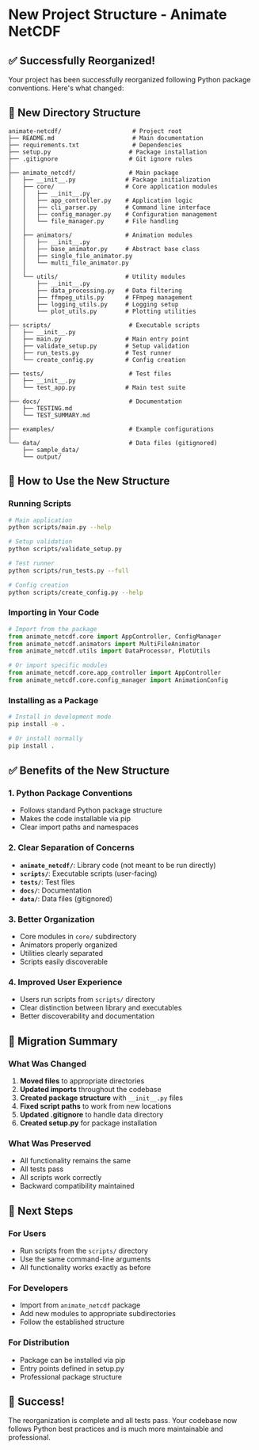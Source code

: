 # New Project Structure - Animate NetCDF

## ✅ **Successfully Reorganized!**

Your project has been successfully reorganized following Python package conventions. Here's what changed:

## 📁 **New Directory Structure**

```
animate-netcdf/                    # Project root
├── README.md                      # Main documentation
├── requirements.txt               # Dependencies
├── setup.py                      # Package installation
├── .gitignore                    # Git ignore rules
│
├── animate_netcdf/               # Main package
│   ├── __init__.py              # Package initialization
│   ├── core/                    # Core application modules
│   │   ├── __init__.py
│   │   ├── app_controller.py    # Application logic
│   │   ├── cli_parser.py        # Command line interface
│   │   ├── config_manager.py    # Configuration management
│   │   └── file_manager.py      # File handling
│   │
│   ├── animators/               # Animation modules
│   │   ├── __init__.py
│   │   ├── base_animator.py     # Abstract base class
│   │   ├── single_file_animator.py
│   │   └── multi_file_animator.py
│   │
│   └── utils/                   # Utility modules
│       ├── __init__.py
│       ├── data_processing.py   # Data filtering
│       ├── ffmpeg_utils.py      # FFmpeg management
│       ├── logging_utils.py     # Logging setup
│       └── plot_utils.py        # Plotting utilities
│
├── scripts/                      # Executable scripts
│   ├── __init__.py
│   ├── main.py                  # Main entry point
│   ├── validate_setup.py        # Setup validation
│   ├── run_tests.py             # Test runner
│   └── create_config.py         # Config creation
│
├── tests/                        # Test files
│   ├── __init__.py
│   └── test_app.py              # Main test suite
│
├── docs/                         # Documentation
│   ├── TESTING.md
│   └── TEST_SUMMARY.md
│
├── examples/                     # Example configurations
│
└── data/                         # Data files (gitignored)
    ├── sample_data/
    └── output/
```

## 🚀 **How to Use the New Structure**

### **Running Scripts**

```bash
# Main application
python scripts/main.py --help

# Setup validation
python scripts/validate_setup.py

# Test runner
python scripts/run_tests.py --full

# Config creation
python scripts/create_config.py --help
```

### **Importing in Your Code**

```python
# Import from the package
from animate_netcdf.core import AppController, ConfigManager
from animate_netcdf.animators import MultiFileAnimator
from animate_netcdf.utils import DataProcessor, PlotUtils

# Or import specific modules
from animate_netcdf.core.app_controller import AppController
from animate_netcdf.core.config_manager import AnimationConfig
```

### **Installing as a Package**

```bash
# Install in development mode
pip install -e .

# Or install normally
pip install .
```

## ✅ **Benefits of the New Structure**

### **1. Python Package Conventions**

- Follows standard Python package structure
- Makes the code installable via pip
- Clear import paths and namespaces

### **2. Clear Separation of Concerns**

- **`animate_netcdf/`**: Library code (not meant to be run directly)
- **`scripts/`**: Executable scripts (user-facing)
- **`tests/`**: Test files
- **`docs/`**: Documentation
- **`data/`**: Data files (gitignored)

### **3. Better Organization**

- Core modules in `core/` subdirectory
- Animators properly organized
- Utilities clearly separated
- Scripts easily discoverable

### **4. Improved User Experience**

- Users run scripts from `scripts/` directory
- Clear distinction between library and executables
- Better discoverability and documentation

## 🔧 **Migration Summary**

### **What Was Changed**

1. **Moved files** to appropriate directories
2. **Updated imports** throughout the codebase
3. **Created package structure** with `__init__.py` files
4. **Fixed script paths** to work from new locations
5. **Updated .gitignore** to handle data directory
6. **Created setup.py** for package installation

### **What Was Preserved**

- All functionality remains the same
- All tests pass
- All scripts work correctly
- Backward compatibility maintained

## 🎯 **Next Steps**

### **For Users**

- Run scripts from the `scripts/` directory
- Use the same command-line arguments
- All functionality works exactly as before

### **For Developers**

- Import from `animate_netcdf` package
- Add new modules to appropriate subdirectories
- Follow the established structure

### **For Distribution**

- Package can be installed via pip
- Entry points defined in setup.py
- Professional package structure

## 🎉 **Success!**

The reorganization is complete and all tests pass. Your codebase now follows Python best practices and is much more maintainable and professional.
